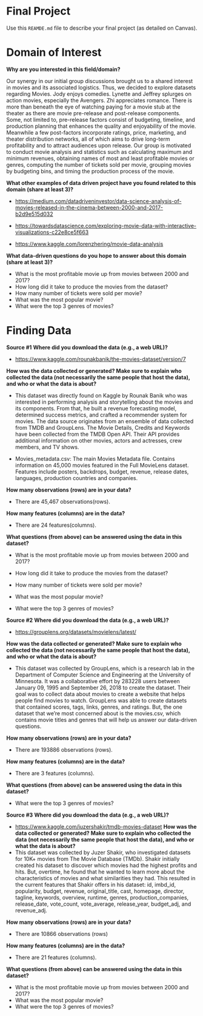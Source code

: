 # Final Project
Use this `REAMDE.md` file to describe your final project (as detailed on Canvas).

# Domain of Interest

**Why are you interested in this field/domain?**

Our synergy in our initial group discussions brought us to a shared interest in movies and its associated logistics. Thus, we decided to explore datasets regarding Movies. Jody enjoys comedies. Lynette and Jeffrey splurges on action movies, especially the Avengers. Zhi appreciates romance. There is more than beneath the eye of watching paying for a movie stub at the theater as there are movie pre-release and post-release components. Some, not limited to, pre-release factors consist of budgeting, timeline, and production planning that enhances the quality and enjoyability of the movie. Meanwhile a few post-factors incorporate ratings, price, marketing, and theater distribution networks, all of which aims to drive long-term profitability and to attract audiences upon release. Our group is motivated to conduct movie analysis and statistics such as calculating maximum and minimum revenues, obtaining names of most and least profitable movies or genres, computing the number of tickets sold per movie, grouping movies by budgeting bins, and timing the production process of the movie.

**What other examples of data driven project have you found related to this domain (share at least 3)?**
- https://medium.com/datadriveninvestor/data-science-analysis-of-movies-released-in-the-cinema-between-2000-and-2017-b2d9e515d032

- https://towardsdatascience.com/exploring-movie-data-with-interactive-visualizations-c22e8ce5f663

- https://www.kaggle.com/lorenzhering/movie-data-analysis

**What data-driven questions do you hope to answer about this domain (share at least 3)?**

- What is the most profitable movie up from movies between 2000 and 2017?
- How long did it take to produce the movies from the dataset?
- How many number of tickets were sold per movie?
- What was the most popular movie?
- What were the top 3 genres of movies?

# Finding Data
**Source #1**
**Where did you download the data (e.g., a web URL)?**

- https://www.kaggle.com/rounakbanik/the-movies-dataset/version/7

**How was the data collected or generated? Make sure to explain who collected the data (not necessarily the same people that host the data), and who or what the data is about?**

- This dataset was directly found on Kaggle by Rounak Banik who was interested in performing analysis and storytelling about the movies and its components. From that, he built a revenue forecasting model, determined success metrics, and crafted a recommender system for movies. The data source originates from an ensemble of data collected from TMDB and GroupLens. The Movie Details, Credits and Keywords have been collected from the TMDB Open API. Their API provides additional information on other movies, actors and actresses, crew members, and TV shows.

- Movies_metadata.csv: The main Movies Metadata file. Contains information on 45,000 movies featured in the Full MovieLens dataset. Features include posters, backdrops, budget, revenue, release dates, languages, production countries and companies.

**How many observations (rows) are in your data?**
- There are 45,467 observations(rows).

**How many features (columns) are in the data?**
- There are 24 features(columns).

**What questions (from above) can be answered using the data in this dataset?**
- What is the most profitable movie up from movies between 2000 and 2017?

- How long did it take to produce the movies from the dataset?

- How many number of tickets were sold per movie?

- What was the most popular movie?

- What were the top 3 genres of movies?

**Source #2**
**Where did you download the data (e.g., a web URL)?**
- https://grouplens.org/datasets/movielens/latest/

**How was the data collected or generated? Make sure to explain who collected the data (not necessarily the same people that host the data), and who or what the data is about?**
- This dataset was collected by GroupLens, which is a research lab in the Department of Computer Science and Engineering at the University of Minnesota. It was a collaborative effort by 283228 users between January 09, 1995 and September 26, 2018 to create the dataset. Their goal was to collect data about movies to create a website that helps people find movies to watch. GroupLens was able to create datasets that contained scores, tags, links, genres, and ratings. But, the one dataset that we’re most concerned about is the movies.csv, which contains movie titles and genres that will help us answer our data-driven questions.

**How many observations (rows) are in your data?**
- There are 193886 observations (rows).

**How many features (columns) are in the data?**
- There are 3 features (columns).

**What questions (from above) can be answered using the data in this dataset?**
- What were the top 3 genres of movies?

**Source #3**
**Where did you download the data (e.g., a web URL)?**
- https://www.kaggle.com/juzershakir/tmdb-movies-dataset
**How was the data collected or generated? Make sure to explain who collected the data (not necessarily the same people that host the data), and who or what the data is about?**
- This dataset was collected by Juzer Shakir, who investigated datasets for 10K+ movies from The Movie Database (TMDb). Shakir initially created his dataset to discover which movies had the highest profits and hits. But, overtime, he found that he wanted to learn more about the characteristics of movies and what similarities they had. This resulted in the current features that Shakir offers in his dataset: id, imbd_id, popularity, budget, revenue, original_title, cast, homepage, director, tagline, keywords, overview, runtime, genres, production_companies, release_date, vote_count, vote_average, release_year, budget_adj, and revenue_adj.

**How many observations (rows) are in your data?**
- There are 10866 observations (rows)

**How many features (columns) are in the data?**
- There are 21 features (columns).

**What questions (from above) can be answered using the data in this dataset?**
- What is the most profitable movie up from movies between 2000 and 2017?
- What was the most popular movie?
- What were the top 3 genres of movies?

